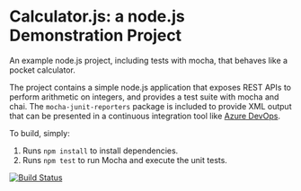 Calculator.js: a node.js Demonstration Project
==============================================
An example node.js project, including tests with mocha, that behaves like
a pocket calculator.

The project contains a simple node.js application that exposes REST APIs
to perform arithmetic on integers, and provides a test suite with mocha
and chai.  The `mocha-junit-reporters` package is included to provide XML
output that can be presented in a continuous integration tool like
[Azure DevOps](https://azure.com/devops).

To build, simply:

1. Runs `npm install` to install dependencies.
2. Runs `npm test` to run Mocha and execute the unit tests.

[![Build Status](https://dev.azure.com/mtriguerocurso0245/Integrating%20External%20Source%20Control%20with%20Azure%20Pipelines/_apis/build/status/mtriguero.calculator?branchName=master)](https://dev.azure.com/mtriguerocurso0245/Integrating%20External%20Source%20Control%20with%20Azure%20Pipelines/_build/latest?definitionId=7&branchName=master)
